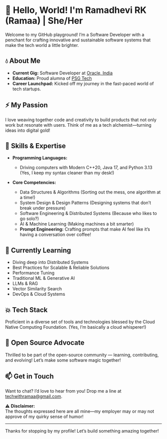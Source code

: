 # 🐼 Hello, World! I'm Ramadhevi RK (Ramaa) | She/Her

Welcome to my GitHub playground! I’m a Software Developer with a penchant for crafting innovative and sustainable software systems that make the tech world a little brighter.

## 💧 About Me

- **Current Gig:** Software Developer at [Oracle, India](https://oracle.com)  
- **Education:** Proud alumna of [PSG Tech](https://www.psgtech.edu)  
- **Career Launchpad:** Kicked off my journey in the fast-paced world of tech startups.

## ⚡ My Passion

I love weaving together code and creativity to build products that not only work but resonate with users. Think of me as a tech alchemist—turning ideas into digital gold!

## 🔧 Skills & Expertise

- **Programming Languages:**  
  - Driving computers with Modern C++20, Java 17, and Python 3.13 (Yes, I keep my syntax cleaner than my desk!)

- **Core Competencies:**  
  - Data Structures & Algorithms (Sorting out the mess, one algorithm at a time!)  
  - System Design & Design Patterns (Designing systems that don’t break under pressure)  
  - Software Engineering & Distributed Systems (Because who likes to go solo?)  
  - AI & Machine Learning (Making machines a bit smarter)  
  - **Prompt Engineering:** Crafting prompts that make AI feel like it’s having a conversation over coffee!

## 🌱 Currently Learning

- Diving deep into Distributed Systems
- Best Practices for Scalable & Reliable Solutions
- Performance Tuning
- Traditional ML & Generative AI
- LLMs & RAG  
- Vector Similarity Search 
- DevOps & Cloud Systems

## 💥 Tech Stack

Proficient in a diverse set of tools and technologies blessed by the Cloud Native Computing Foundation. (Yes, I’m basically a cloud whisperer!)

## 💚 Open Source Advocate

Thrilled to be part of the open-source community — learning, contributing, and evolving! Let’s make some software magic together!

## 📫 Get in Touch

Want to chat? I’d love to hear from you! Drop me a line at [techwithramaa@gmail.com](mailto:techwithramaa@gmail.com). 

⚠️ **Disclaimer:**  
The thoughts expressed here are all mine—my employer may or may not approve of my quirky sense of humor!

---

Thanks for stopping by my profile! Let’s build something amazing together!


<!---
EngineeringWithRamaa/EngineeringWithRamaa is a ✨ special ✨ repository because its `README.md` (this file) appears on your GitHub profile.
You can click the Preview link to take a look at your changes.
--->
